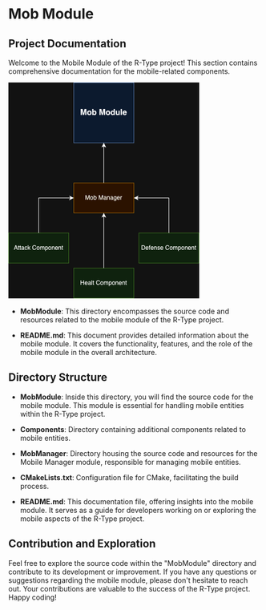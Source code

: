 # Mob Module

## Project Documentation

Welcome to the Mobile Module of the R-Type project! This section contains comprehensive documentation for the mobile-related components.

<img src="../../../../assets/mob-module.png" />

- **MobModule**: This directory encompasses the source code and resources related to the mobile module of the R-Type project.

- **README.md**: This document provides detailed information about the mobile module. It covers the functionality, features, and the role of the mobile module in the overall architecture.

## Directory Structure

- **MobModule**: Inside this directory, you will find the source code for the mobile module. This module is essential for handling mobile entities within the R-Type project.

- **Components**: Directory containing additional components related to mobile entities.

- **MobManager**: Directory housing the source code and resources for the Mobile Manager module, responsible for managing mobile entities.

- **CMakeLists.txt**: Configuration file for CMake, facilitating the build process.

- **README.md**: This documentation file, offering insights into the mobile module. It serves as a guide for developers working on or exploring the mobile aspects of the R-Type project.

## Contribution and Exploration

Feel free to explore the source code within the "MobModule" directory and contribute to its development or improvement. If you have any questions or suggestions regarding the mobile module, please don't hesitate to reach out. Your contributions are valuable to the success of the R-Type project. Happy coding!

